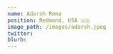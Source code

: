 ```yaml
---
name: Adarsh Rema
position: Redmond, USA 🇺🇸
image_path: /images/adarsh.jpeg
twitter: 
blurb: 
---
```

